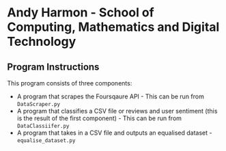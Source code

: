 # Andy Harmon - School of Computing, Mathematics and Digital Technology

## Program Instructions
This program consists of three components:

* A program that scrapes the Foursqaure API - This can be run from `DataScraper.py`
* A program that classifies a CSV file or reviews and user sentiment (this is the result of the first component) - This can be run from `DataClassiifer.py`
* A program that takes in a CSV file and outputs an equalised dataset - `equalise_dataset.py`
